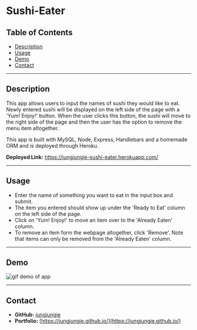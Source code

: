 # Sushi-Eater

## Table of Contents
* [Description](#Description)
* [Usage](#Usage)
* [Demo](#Demo)
* [Contact](#Contact)

***
## Description

This app allows users to input the names of sushi they would like to eat. Newly entered sushi will be displayed on the left side of the page with a 'Yum! Enjoy!' button. When the user clicks this button, the sushi will move to the right side of the page and then the user has the option to remove the menu item altogether.  

This app is built with MySQL, Node, Express, Handlebars and a homemade ORM and is deployed through Heroku.

**Deployed Link:** https://jungjungie-sushi-eater.herokuapp.com/

***
## Usage
- Enter the name of something you want to eat in the input box and submit.
- The item you entered should show up under the 'Ready to Eat' column on the left side of the page.
- Click on 'Yum! Enjoy!' to move an item over to the 'Already Eaten' column. 
- To remove an item form the webpage altogether, click 'Remove'. Note that items can only be removed from the 'Already Eaten' column. 

***
## Demo
![gif demo of app](public/assets/images/demo.gif)

***
## Contact
- **GitHub:**  [jungjungie](https://github.com/jungjungie)
- **Portfolio:**  [https://jungjungie.github.io/](https://jungjungie.github.io/)

